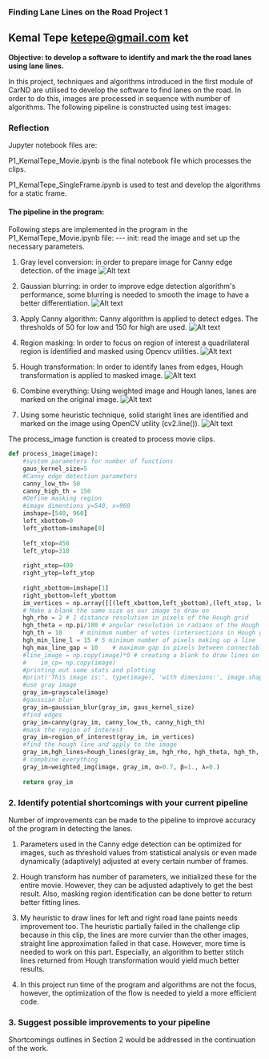 ### Finding Lane Lines on the Road Project 1

**Kemal Tepe**
**ketepe@gmail.com**
**ket**
---
**Objective: to develop a software to identify and mark the the road lanes using lane lines.**

In this project, techniques and algorithms introduced in the first module of CarND are utilised to develop the software to find lanes on the road. In order to do this, images are processed in sequence with number of algorithms. The following pipeline is constructed using test images:

### Reflection

Jupyter notebook files are: 

P1_KemalTepe_Movie.ipynb is the final notebook file which processes the clips.

P1_KemalTepe_SingleFrame.ipynb is used to test and develop the algorithms for a static frame.

#### The  pipeline in the program:
Following steps are implemented in the program in the P1_KemalTepe_Movie.ipynb file:
--- init: read the image and set up the necessary parameters.
1. Gray level conversion: in order to prepare image for Canny edge detection. of the image
 ![Alt text](./test_images/grayscale.png?raw=true "Gray Scale Image")

2. Gaussian blurring: in order to improve edge detection algorithm's performance, some blurring is needed to smooth the image to have a better differentiation.
 ![Alt text](./test_images/grayscale_gaussian.png?raw=true "Gray Scale and Gaussian image, kernel size =5")

3. Apply Canny algorithm: Canny algorithm is applied to detect edges. The thresholds of 50 for low and 150 for high are used.
 ![Alt text](./test_images/canny.png?raw=true "After Canny Edge Detection, low=50, high=150 thresholds")

4. Region masking: In order to focus on region of interest a quadrilateral region is identified and masked using Opencv utilities.
  ![Alt text](./test_images/masked_canny.png?raw=true "After Masking Canny Edge Detection")
 
5. Hough transformation: In order to identify lanes from edges, Hough transformation is applied to masked image.
 ![Alt text](./test_images/masked_canny_hough.png?raw=true "After Hough transform and lines on the Canny Edge Detection")
 
6. Combine everything: Using weighted image and Hough lanes, lanes are marked on the original image.
  ![Alt text](./test_images/original_houghmasked_weighted.png?raw=true "After Hough transform and lines on the original image")

7. Using some heuristic technique, solid staright lines are identified and marked on the image using OpenCV utility (cv2.line()).
 ![Alt text](./test_images/left_rigth_lines.png?raw=true "After making singleleft and right line for lane detection.")

The process_image function is created to process movie clips.

```python
def process_image(image):
    #system parameters for number of functions
    gaus_kernel_size=5
    #Canny edge detection parameters
    canny_low_th= 50
    canny_high_th = 150
    #Define masking region
    #image dimentions y=540, x=960
    imshape=[540, 960]
    left_xbottom=0
    left_ybottom=imshape[0]
    
    left_xtop=450
    left_ytop=318
    
    right_xtop=490
    right_ytop=left_ytop
    
    right_xbottom=imshape[1]
    right_ybottom=left_ybottom
    im_vertices = np.array([[(left_xbottom,left_ybottom),(left_xtop, left_ytop), (right_xtop, right_ytop), (right_xbottom,right_ybottom)]], dtype=np.int32)
    # Make a blank the same size as our image to draw on
    hgh_rho = 2 # 1 distance resolution in pixels of the Hough grid
    hgh_theta = np.pi/180 # angular resolution in radians of the Hough grid
    hgh_th = 10     # minimum number of votes (intersections in Hough grid cell)
    hgh_min_line_l = 15 # 5 minimum number of pixels making up a line
    hgh_max_line_gap = 10    # maximum gap in pixels between connectable line segments
    #line_image = np.copy(image)*0 # creating a blank to draw lines on
    #    im_cp= np.copy(image)
    #printing out some stats and plotting
    #print('This image is:', type(image), 'with dimesions:', image.shape)
    #use gray image
    gray_im=grayscale(image)
    #gaussian blur
    gray_im=gaussian_blur(gray_im, gaus_kernel_size)
    #find edges
    gray_im=canny(gray_im, canny_low_th, canny_high_th)
    #mask the region of interest                   
    gray_im=region_of_interest(gray_im, im_vertices)
    #find the hough line and apply to the image
    gray_im,hgh_lines=hough_lines(gray_im, hgh_rho, hgh_theta, hgh_th, hgh_min_line_l, hgh_max_line_gap)
    # compbine everything
    gray_im=weighted_img(image, gray_im, α=0.7, β=1., λ=0.)
   
    return gray_im 
```  

### 2. Identify potential shortcomings with your current pipeline

Number of improvements can be made to the pipeline to improve accuracy of the program in detecting the lanes. 

1. Parameters used in the Canny edge detection can be optimized for images, such as threshold values from statistical analysis or even made dynamically (adaptively) adjusted at every certain number of frames. 

2. Hough transform has number of parameters, we initialized these for the entire movie. However, they can be adjusted adaptively to get the best result. Also, masking region identification can be  done better to return better fitting lines. 

3. My heuristic to draw lines for left and right road lane paints needs improvement too. The heuristic partially failed in the challenge clip because in this clip, the lines are more curvier than the other images, straight line approximation failed in that case. However, more time is needed to work on this part. Especially, an algorithm to better stitch lines returned from Hough transformation would yield much better results.

4. In this project run time of the program and algorithms are not the focus, however, the optimization of the flow is needed to yield a more efficient code.

### 3. Suggest possible improvements to your pipeline

Shortcomings outlines in Section 2 would be addressed in the continuation of the work. 

